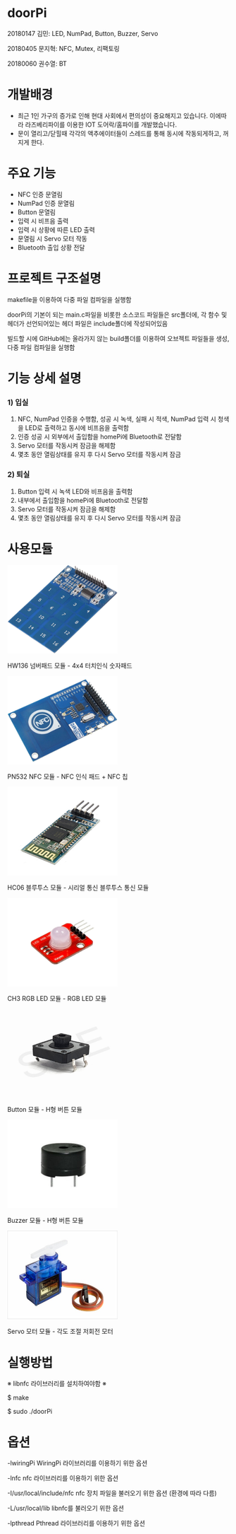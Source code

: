# doorPi

20180147 김민:           LED, NumPad, Button, Buzzer, Servo

20180405 문지혁:         NFC, Mutex, 리팩토링

20180060 권수열:         BT

# 개발배경

- 최근 1인 가구의 증가로 인해 현대 사회에서 편의성이 중요해지고 있습니다. 이에따라 라즈베리파이를 이용한 IOT 도어락/홈파이를 개발했습니다.
- 문이 열리고/닫힐때 각각의 액추에이터들이 스레드를 통해 동시에 작동되게하고, 꺼지게 한다.

# 주요 기능

- NFC 인증 문열림
- NumPad 인증 문열림
- Button 문열림
- 입력 시 비프음 출력
- 입력 시 상황에 따른 LED 출력
- 문열림 시 Servo 모터 작동
- Bluetooth 출입 상황 전달

# 프로젝트 구조설명

makefile을 이용하여 다중 파일 컴파일을 실행함

doorPi의 기본이 되는 main.c파일을 비롯한 소스코드 파일들은 src폴더에, 각 함수 및 헤더가 선언되어있는 헤더 파일은 include폴더에 작성되어있음

빌드할 시에 GitHub에는 올라가지 않는 build폴더를 이용하여 오브젝트 파일들을 생성, 다중 파일 컴파일을 실행함

# 기능 상세 설명
### 1) 입실
1. NFC, NumPad 인증을 수행함, 성공 시 녹색, 실패 시 적색, NumPad 입력 시 청색을 LED로 출력하고 동시에 비프음을 출력함
2. 인증 성공 시 외부에서 출입함을 homePi에 Bluetooth로 전달함
3. Servo 모터를 작동시켜 잠금을 해제함
4. 몇초 동안 열림상태를 유지 후 다시 Servo 모터를 작동시켜 잠금
### 2) 퇴실
1. Button 입력 시 녹색 LED와 비프음을 출력함
2. 내부에서 출입함을 homePi에 Bluetooth로 전달함
3. Servo 모터를 작동시켜 잠금을 해제함
4. 몇초 동안 열림상태를 유지 후 다시 Servo 모터를 작동시켜 잠금

# 사용모듈

<img src="./readme_img/hw136.jpg" width="250" height="200"/>

HW136 넘버패드 모듈 - 4x4 터치인식 숫자패드

<img src="./readme_img/pn532.png" width="250" height="200"/>

PN532 NFC 모듈 - NFC 인식 패드 + NFC 칩

<img src="./readme_img/hc06.jpg" width="250" height="200"/>

HC06 블루투스 모듈 - 시리얼 통신 블루투스 통신 모듈

<img src="./readme_img/rgbled.png" width="250" height="200"/>

CH3 RGB LED 모듈 - RGB LED 모듈

<img src="./readme_img/button.jpg" width="250" height="200"/>

Button 모듈 - H형 버튼 모듈

<img src="./readme_img/buzzer.jpg" width="250" height="200"/>

Buzzer 모듈 - H형 버튼 모듈

<img src="./readme_img/servo.jpg" width="250" height="200"/>

Servo 모터 모듈 - 각도 조절 저회전 모터

# 실행방법

※ libnfc 라이브러리를 설치하여야함 ※

$ make

$ sudo ./doorPi

# 옵션

-lwiringPi
WiringPi 라이브러리를 이용하기 위한 옵션

-lnfc
nfc 라이브러리를 이용하기 위한 옵션

-I/usr/local/include/nfc
nfc 장치 파일을 불러오기 위한 옵션 (환경에 따라 다름)

-L/usr/local/lib
libnfc를 불러오기 위한 옵션

-lpthread
Pthread 라이브러리를 이용하기 위한 옵션
